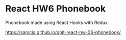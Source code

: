 # React HW6 Phonebook

Phonebook made using React Hooks with Redux

https://samcia.github.io/goit-react-hw-06-phonebook/
